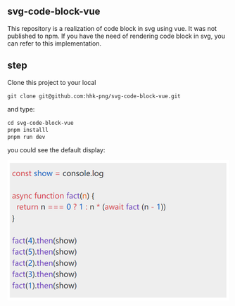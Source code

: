 ## svg-code-block-vue

This repository is a realization of code block in svg using vue. It was not published to npm. If you have the need of rendering code block in svg, you can refer to this implementation.

## step

Clone this project to your local

```shell
git clone git@github.com:hhk-png/svg-code-block-vue.git
```

and type:

```shell
cd svg-code-block-vue
pnpm installl
pnpm run dev
```

you could see the default display:

![README](./docs/images/README.png)

